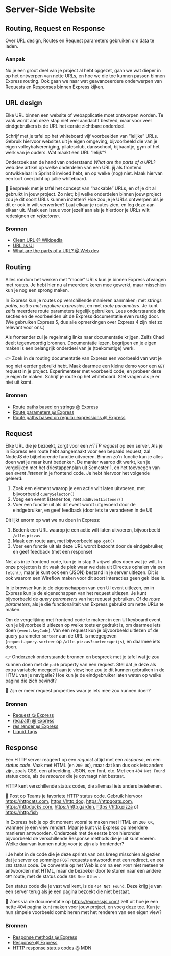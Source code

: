 # Server-Side Website

## Routing, Request en Response

Over URL design, Routes en Request parameters gebruiken om data te laden.


### Aanpak

Nu je een groot deel van je project al hebt opgezet, gaan we wat dieper in op het ontwerpen van nette URLs, en hoe we die toe kunnen passen binnen Express routing. Ook gaan we naar wat geavanceerdere onderwerpen van Requests en Responses binnen Express kijken.


## URL design

Elke URL binnen een website of webapplicatie moet ontworpen worden. Te vaak wordt aan deze stap niet veel aandacht besteed, maar voor veel eindgebruikers is de URL het eerste zichtbare onderdeel.

Schrijf met je tafel op het whiteboard vijf voorbeelden van “lelijke” URLs. Gebruik hiervoor websites uit je eigen omgeving, bijvoorbeeld die van je eigen volleybalvereniging, pilatesclub, dansschool, bijbaantje, gym of het werk van je ouders. Wat maakt een URL “lelijk”?

Onderzoek aan de hand van onderstaand _What are the parts of a URL?_ web.dev artikel op welke onderdelen van een URL jij als frontend ontwikkelaar in Sprint 8 invloed hebt, en op welke (nog) niet. Maak hiervan een kort overzicht op jullie whiteboard.

💪 Bespreek met je tafel het concept van “hackable” URLs, en of je dit al gebruikt in jouw project. Zo niet; bij welke onderdelen binnen jouw project zou je dit soort URLs kunnen inzetten? Hoe zou je je URLs ontwerpen als je dit er ook in wilt verwerken? Laat elkaar je routes zien, en leg deze aan elkaar uit. Maak een issue voor jezelf aan als je hierdoor je URLs wilt redesignen en _refactoren_.

### Bronnen

- [Clean URL @ Wikipedia](https://en.wikipedia.org/wiki/Clean_URL)
- [URL as UI](https://www.nngroup.com/articles/url-as-ui/)
- [What are the parts of a URL? @ Web.dev](https://web.dev/articles/url-parts)


## Routing

Alles rondom het werken met “mooie” URLs kun je binnen Express afvangen met routes. Je hebt hier nu al meerdere keren mee gewerkt, maar misschien kun je nog een sprong maken.

In Express kun je routes op verschillende manieren aanmaken; met _strings paths_, _paths met reguliere expressies_, en met _route parameters_. Je kunt zelfs meerdere route parameters tegelijk gebruiken. Lees onderstaande drie secties en de voorbeelden uit de Express documentatie even rustig door. (We gebruiken Express 5, dus alle opmerkingen over Express 4 zijn niet zo relevant voor ons.)

Als frontender zul je regelmatig links naar documentatie krijgen. Zelfs Chad deelt tegenwoordig bronnen. Documentatie lezen, begrijpen en je eigen maken is een belangrijk onderdeel van je (toekomstige) werk.

👉 Zoek in de routing documentatie van Express een voorbeeld van wat je nog niet eerder gebruikt hebt. Maak daarmee een kleine demo voor een `GET` request in je project. Experimenteer met voorbeeld code, en probeer deze je eigen te maken. Schrijf je route op het whiteboard. Stel vragen als je er niet uit komt.

### Bronnen

- [Route paths based on strings @ Express](https://expressjs.com/en/guide/routing.html#route-paths-based-on-strings)
- [Route parameters @ Express](https://expressjs.com/en/guide/routing.html#route-parameters)
- [Route paths based on regular expressions @ Express](https://expressjs.com/en/guide/routing.html#route-paths-based-on-regular-expressions)


## Request

Elke URL die je bezoekt, zorgt voor een _HTTP request_ op een server. Als je in Express een route hebt aangemaakt voor een bepaald request, zal NodeJS de bijbehorende functie uitvoeren. Binnen zo'n functie kun je alles doen wat je maar kunt bedenken. De manier waarop dit werkt, kun je vergelijken met het driestappenplan uit Semester 1, en het toevoegen van een _event listener_ in je frontend code. Je hebt hiervoor het volgende geleerd:

1) Zoek een element waarop je een actie wilt laten uitvoeren, met bijvoorbeeld `querySelector()`
2) Voeg een event listener toe, met `addEventListener()`
3) Voer een functie uit als dit event wordt uitgevoerd door de eindgebruiker, en geef feedback (door iets te veranderen in de UI)

Dit lijkt enorm op wat we nu doen in Express:

1) Bedenk een URL waarop je een actie wilt laten uitvoeren, bijvoorbeeld `/alle-pizzas`
2) Maak een route aan, met bijvoorbeeld `app.get()`
3) Voer een functie uit als deze URL wordt bezocht door de eindgebruiker, en geef feedback (met een response)

Net als in je frontend code, kun je in stap 3 vrijwel alles doen wat je wilt. In onze projecten is dit vaak de plek waar we data uit Directus ophalen via een `fetch()`, maar je kunt ook een (JSON) bestand in je server uitlezen. Dit is ook waarom een Wireflow maken voor dit soort interacties geen gek idee is.

In je browser kun je de eigenschappen van een UI event uitlezen, en in Express kun je de eigenschappen van het request uitlezen. Je kunt bijvoorbeeld de _query parameters_ van het request gebruiken. Of de _route parameters_, als je die functionaliteit van Express gebruikt om nette URLs te maken.

Om de vergelijking met frontend code te maken: in een UI keyboard event kun je bijvoorbeeld uitlezen op welke toets er gedrukt is, om daarmee iets doen (`event.keyCode`). Van een request kun je bijvoorbeeld uitlezen of de query parameter `sorteer` aan de URL is meegegeven (`request.query.sorteer` op `/alle-pizzas?sorteer=prijs`), en daarmee iets doen.

👉 Onderzoek onderstaande bronnen en bespreek met je tafel wat je zou kunnen doen met de `path` property van een request. Stel dat je deze als extra variabele meegeeft aan je view; hoe zou je dit kunnen gebruiken in de HTML van je navigatie? Hoe kun je de eindgebruiker laten weten op welke pagina die zich bevindt?

💪 Zijn er meer request properties waar je iets mee zou kunnen doen?

### Bronnen

- [Request @ Express](https://expressjs.com/en/5x/api.html#req)
- [req.path @ Express](https://expressjs.com/en/5x/api.html#req.path)
- [res.render @ Express](https://expressjs.com/en/5x/api.html#res.render)
- [Liquid Tags](https://liquidjs.com/tags/overview.html)


## Response

Een HTTP server reageert op een _request_ altijd met een _response_, en een _status code_. Vaak met HTML (en `200 OK`), maar dat kan dus ook iets anders zijn, zoals CSS, een afbeelding, JSON, een font, etc. Met een `404 Not Found` status code, als de _resource_ die je opvraagt niet bestaat.

HTTP kent verschillende status codes, die allemaal iets anders betekenen.

🤡 Post op Teams je favoriete HTTP status code. Gebruik hiervoor https://httpcats.com, https://http.dog, https://httpgoats.com, https://httpducks.com, https://http.garden, https://http.pizza of https://http.fish

In Express heb je op dit moment vooral te maken met HTML en `200 OK`, wanneer je een view rendert. Maar je kunt via Express op meerdere manieren antwoorden. Onderzoek met de eerste bron hieronder bijvoorbeeld de verschillende Response methods die je uit kunt voeren. Welke daarvan kunnen nuttig voor je zijn als frontender?

ℹ️ Je hebt in de code die je deze sprints van ons kreeg misschien al gezien dat je server op sommige `POST` requests antwoordt met een redirect, en een `303` status code. De conventie op het Web is om na een `POST` niet meteen te antwoorden met HTML, maar de bezoeker door te sturen naar een andere `GET` route, met de status code `303 See Other`.

Een status code die je vast wel kent, is de `404 Not Found`. Deze krijg je van een server terug als je een pagina bezoekt die niet bestaat.

💪 Zoek via de documentatie op https://expressjs.com/ zelf uit hoe je een nette 404 pagina kunt maken voor jouw project, en voeg deze toe. Kun je hun simpele voorbeeld combineren met het renderen van een eigen view?

### Bronnen

- [Response methods @ Express](https://expressjs.com/en/guide/routing.html#response-methods)
- [Response @ Express](https://expressjs.com/en/5x/api.html#res)
- [HTTP response status codes @ MDN](https://developer.mozilla.org/en-US/docs/Web/HTTP/Status)
